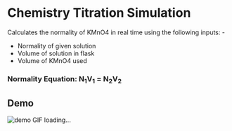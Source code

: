 # Chemistry Titration Simulation

Calculates the normality of KMnO4 in real time using the following inputs: -
- Normality of given solution 
- Volume of solution in flask
- Volume of KMnO4 used

### Normality Equation: N<sub>1</sub>V<sub>1</sub> = N<sub>2</sub>V<sub>2</sub>

## Demo
![demo GIF loading...](chem.gif)
